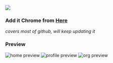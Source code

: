 <img src="https://raw.githubusercontent.com/imfunniee/gitark/master/assets/top.png">

### Add it Chrome from <a href="https://chrome.google.com/webstore/detail/gitark/pajmlahbnmcmbfdmmcacaojpedjcdjgm">Here</a>

*covers most of github, will keep updating it*

### Preview
<img src="https://raw.githubusercontent.com/imfunniee/gitark/master/assets/preview/home.PNG" alt="home preview">
<img src="https://raw.githubusercontent.com/imfunniee/gitark/master/assets/preview/profile.PNG" alt="profile preview">
<img src="https://raw.githubusercontent.com/imfunniee/gitark/master/assets/preview/github.PNG" alt="org preview">
